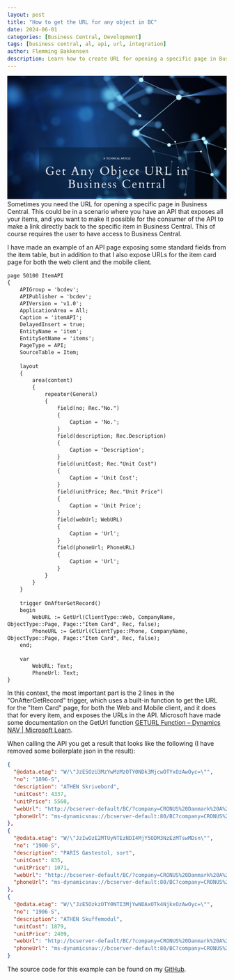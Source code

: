 ```yaml
---
layout: post
title: "How to get the URL for any object in BC"
date: 2024-06-01
categories: [Business Central, Development]
tags: [business central, al, api, url, integration]
author: Flemming Bakkensen
description: Learn how to create URL for opening a specific page in Business Central.
---
```

![alt text](/assets/images/2024-06-01-how-to-get-the-url-for-any-object-in-bc/1721186947196.png)
Sometimes you need the URL for opening a specific page in Business Central. This could be in a scenario where you have an API that exposes all your items, and you want to make it possible for the consumer of the API to make a link directly back to the specific item in Business Central. This of course requires the user to have access to Business Central.

<!--more-->

I have made an example of an API page exposing some standard fields from the item table, but in addition to that I also expose URLs for the item card page for both the web client and the mobile client.

```al
page 50100 ItemAPI
{
    APIGroup = 'bcdev';
    APIPublisher = 'bcdev';
    APIVersion = 'v1.0';
    ApplicationArea = All;
    Caption = 'itemAPI';
    DelayedInsert = true;
    EntityName = 'item';
    EntitySetName = 'items';
    PageType = API;
    SourceTable = Item;

    layout
    {
        area(content)
        {
            repeater(General)
            {
                field(no; Rec."No.")
                {
                    Caption = 'No.';
                }
                field(description; Rec.Description)
                {
                    Caption = 'Description';
                }
                field(unitCost; Rec."Unit Cost")
                {
                    Caption = 'Unit Cost';
                }
                field(unitPrice; Rec."Unit Price")
                {
                    Caption = 'Unit Price';
                }
                field(webUrl; WebURL)
                {
                    Caption = 'Url';
                }
                field(phoneUrl; PhoneURL)
                {
                    Caption = 'Url';
                }
            }
        }
    }

    trigger OnAfterGetRecord()
    begin
        WebURL := GetUrl(ClientType::Web, CompanyName, ObjectType::Page, Page::"Item Card", Rec, false);
        PhoneURL := GetUrl(ClientType::Phone, CompanyName, ObjectType::Page, Page::"Item Card", Rec, false);
    end;

    var
        WebURL: Text;
        PhoneUrl: Text;
}
```

In this context, the most important part is the 2 lines in the "OnAfterGetRecord" trigger, which uses a built-in function to get the URL for the "Item Card" page, for both the Web and Mobile client, and it does that for every item, and exposes the URLs in the API. Microsoft have made some documentation on the GetUrl function [GETURL Function – Dynamics NAV | Microsoft Learn](https://learn.microsoft.com/en-us/dynamics-nav/geturl-function--database-).

When calling the API you get a result that looks like the following (I have removed some boilerplate json in the result):

```json
{
  "@odata.etag": "W/\"JzE5OzU3MzYwMzMzOTY0NDk3MjcwOTYxOzAwOyc=\"",
  "no": "1896-S",
  "description": "ATHEN Skrivebord",
  "unitCost": 4337,
  "unitPrice": 5560,
  "webUrl": "http://bcserver-default/BC/?company=CRONUS%20Danmark%20A%2FS&page=30&bookmark=23%3bGwAAAAJ7%2fzEAOAA5ADYALQBT&tenant=bcserver-default",
  "phoneUrl": "ms-dynamicsnav://bcserver-default:80/BC?company=CRONUS%20Danmark%20A%2FS&page=30&bookmark=23%3bGwAAAAJ7%2fzEAOAA5ADYALQBT&tenant=bcserver-default"
},
{
  "@odata.etag": "W/\"JzIwOzE2MTUyNTEzNDI4MjY5ODM3NzEzMTswMDsn\"",
  "no": "1900-S",
  "description": "PARIS Gæstestol, sort",
  "unitCost": 835,
  "unitPrice": 1071,
  "webUrl": "http://bcserver-default/BC/?company=CRONUS%20Danmark%20A%2FS&page=30&bookmark=23%3bGwAAAAJ7%2fzEAOQAwADAALQBT&tenant=bcserver-default",
  "phoneUrl": "ms-dynamicsnav://bcserver-default:80/BC?company=CRONUS%20Danmark%20A%2FS&page=30&bookmark=23%3bGwAAAAJ7%2fzEAOQAwADAALQBT&tenant=bcserver-default"
},
{
  "@odata.etag": "W/\"JzE5OzkzOTY0NTI3MjYwNDAxOTk4NjkxOzAwOyc=\"",
  "no": "1906-S",
  "description": "ATHEN Skuffemodul",
  "unitCost": 1879,
  "unitPrice": 2409,
  "webUrl": "http://bcserver-default/BC/?company=CRONUS%20Danmark%20A%2FS&page=30&bookmark=23%3bGwAAAAJ7%2fzEAOQAwADYALQBT&tenant=bcserver-default",
  "phoneUrl": "ms-dynamicsnav://bcserver-default:80/BC?company=CRONUS%20Danmark%20A%2FS&page=30&bookmark=23%3bGwAAAAJ7%2fzEAOQAwADYALQBT&tenant=bcserver-default"
}
```

The source code for this example can be found on my [GitHub](https://github.com/FBakkensen).
